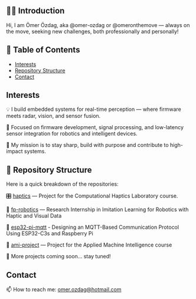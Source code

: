 ## 👋🏻 Introduction

Hi, I am Ömer Özdag, aka @omer-ozdag or @omeronthemove — always on the move, seeking new challenges, both professionally and personally!

## 📑 Table of Contents

- [Interests](#interests)
- [Repository Structure](#repository-structure)
- [Contact](#contact)

## Interests

💡 I build embedded systems for real-time perception — where firmware meets radar, vision, and sensor fusion.

🔧 Focused on firmware development, signal processing, and low-latency sensor integration for robotics and intelligent devices.

🚀 My mission is to stay sharp, build with purpose and contribute to high-impact systems.

## 📁 Repository Structure

Here is a quick breakdown of the repositories:

🎛️ [haptics](https://github.com/omer-ozdag/haptics) — Project for the Computational Haptics Laboratory course.

🤖 [fp-robotics](https://github.com/omer-ozdag/fp-robotics) — Research Internship in Imitation Learning for Robotics with Haptic and Visual Data

📡 [esp32-pi-mqtt](https://github.com/omer-ozdag/esp32-pi-mqtt) - Designing an MQTT-Based Communication Protocol Using ESP32-C3s and Raspberry Pi

🧠 [ami-project](https://github.com/omer-ozdag/ami-project) — Project for the Applied Machine Intelligence course

🚧 More projects coming soon… stay tuned!

## Contact

📫 How to reach me: omer.ozdag@hotmail.com
